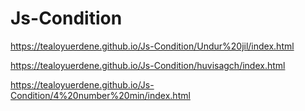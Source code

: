 # Js-Condition
https://tealoyuerdene.github.io/Js-Condition/Undur%20jil/index.html

https://tealoyuerdene.github.io/Js-Condition/huvisagch/index.html

https://tealoyuerdene.github.io/Js-Condition/4%20number%20min/index.html

